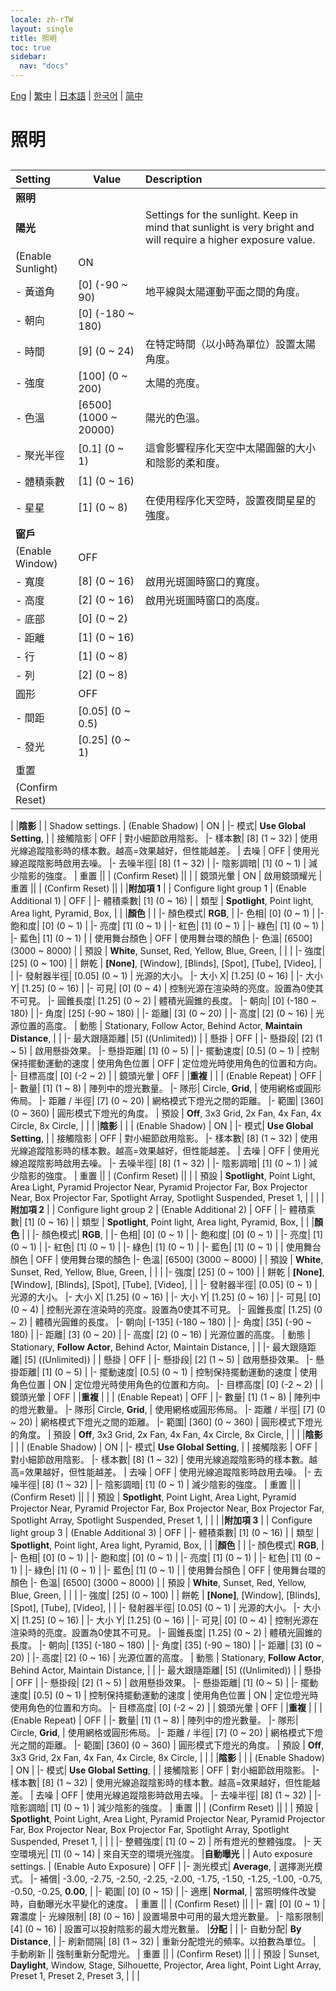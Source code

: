 ```yaml
---
locale: zh-rTW
layout: single
title: 照明
toc: true
sidebar:
  nav: "docs"
---
```

[Eng](/dancexr/menu/2025.4/scene/lighting) | [繁中](/tw/dancexr/menu/2025.4/scene/lighting) | [日本語](/jp/dancexr/menu/2025.4/scene/lighting) | [한국어](/kr/dancexr/menu/2025.4/scene/lighting) | [简中](/zh/dancexr/menu/2025.4/scene/lighting)

# 照明

## 

| Setting | Value | Description |
| :--- | --- | :--- |
|**照明** | | 
|**陽光** | | Settings for the sunlight. Keep in mind that sunlight is very bright and will require a higher exposure value.
| (Enable Sunlight) | ON | 
|- 黃道角| [0] (-90 ~ 90) | 地平線與太陽運動平面之間的角度。
|- 朝向| [0] (-180 ~ 180) | 
|- 時間| [9] (0 ~ 24) | 在特定時間（以小時為單位）設置太陽角度。
|- 強度| [100] (0 ~ 200) | 太陽的亮度。
|- 色溫| [6500] (1000 ~ 20000) | 陽光的色溫。
|- 聚光半徑| [0.1] (0 ~ 1) | 這會影響程序化天空中太陽圓盤的大小和陰影的柔和度。
|- 體積乘數| [1] (0 ~ 16) | 
|- 星星| [1] (0 ~ 8) | 在使用程序化天空時，設置夜間星星的強度。
|**窗戶** | | 
| (Enable Window) | OFF | 
|- 寬度| [8] (0 ~ 16) | 啟用光斑圖時窗口的寬度。
|- 高度| [2] (0 ~ 16) | 啟用光斑圖時窗口的高度。
|- 底部| [0] (0 ~ 2) | 
|- 距離| [1] (0 ~ 16) | 
|- 行| [1] (0 ~ 8) | 
|- 列| [2] (0 ~ 8) | 
| 圓形 | OFF | 
|- 間距| [0.05] (0 ~ 0.5) | 
|- 發光| [0.25] (0 ~ 1) | 
| 重置 || 
| (Confirm Reset) || 
|
|**陰影** | | Shadow settings.
| (Enable Shadow) | ON | 
|- 模式|  **Use Global Setting**,  | 
| 接觸陰影 | OFF | 對小細節啟用陰影。
|- 樣本數| [8] (1 ~ 32) | 使用光線追蹤陰影時的樣本數。越高=效果越好，但性能越差。
| 去噪 | OFF | 使用光線追蹤陰影時啟用去噪。
|- 去噪半徑| [8] (1 ~ 32) | 
|- 陰影調暗| [1] (0 ~ 1) | 減少陰影的強度。
| 重置 || 
| (Confirm Reset) || 
|
| 鏡頭光暈 | ON | 啟用鏡頭耀光
| 重置 || 
| (Confirm Reset) || 
|
|**附加項 1** | | Configure light group 1
| (Enable Additional 1) | OFF | 
|- 體積乘數| [1] (0 ~ 16) | 
| 類型 |  **Spotlight**,  Point light,  Area light,  Pyramid,  Box,  |  |
|**顏色** | | 
|- 顏色模式|  **RGB**,  | 
|- 色相| [0] (0 ~ 1) | 
|- 飽和度| [0] (0 ~ 1) | 
|- 亮度| [1] (0 ~ 1) | 
|- 紅色| [1] (0 ~ 1) | 
|- 綠色| [1] (0 ~ 1) | 
|- 藍色| [1] (0 ~ 1) | 
| 使用舞台顏色 | OFF | 使用舞台環的顏色
|- 色溫| [6500] (3000 ~ 8000) | 
| 預設 |  **White**,  Sunset,  Red,  Yellow,  Blue,  Green,  |  |
|
|- 強度| [25] (0 ~ 100) | 
| 餅乾 |  **[None]**,  [Window],  [Blinds],  [Spot],  [Tube],  [Video],  |  |
|- 發射器半徑| [0.05] (0 ~ 1) | 光源的大小。
|- 大小 X| [1.25] (0 ~ 16) | 
|- 大小 Y| [1.25] (0 ~ 16) | 
|- 可見| [0] (0 ~ 4) | 控制光源在渲染時的亮度。設置為0使其不可見。
|- 圓錐長度| [1.25] (0 ~ 2) | 體積光圓錐的長度。
|- 朝向| [0] (-180 ~ 180) | 
|- 角度| [25] (-90 ~ 180) | 
|- 距離| [3] (0 ~ 20) | 
|- 高度| [2] (0 ~ 16) | 光源位置的高度。
| 動態 |  Stationary,  Follow Actor,  Behind Actor,  **Maintain Distance**,  |  |
|- 最大跟隨距離| [5] ((Unlimited)) | 
| 懸掛 | OFF | 
|- 懸掛段| [2] (1 ~ 5) | 啟用懸掛效果。
|- 懸掛距離| [1] (0 ~ 5) | 
|- 擺動速度| [0.5] (0 ~ 1) | 控制保持擺動運動的速度
| 使用角色位置 | OFF | 定位燈光時使用角色的位置和方向。
|- 目標高度| [0] (-2 ~ 2) | 
| 鏡頭光暈 | OFF | 
|**重複** | | 
| (Enable Repeat) | OFF | 
|- 數量| [1] (1 ~ 8) | 陣列中的燈光數量。
|- 隊形|  Circle,  **Grid**,  | 使用網格或圓形佈局。
|- 距離 / 半徑| [7] (0 ~ 20) | 網格模式下燈光之間的距離。
|- 範圍| [360] (0 ~ 360) | 圓形模式下燈光的角度。
| 預設 |  **Off**,  3x3 Grid,  2x Fan,  4x Fan,  4x Circle,  8x Circle,  |  |
|
|**陰影** | | 
| (Enable Shadow) | ON | 
|- 模式|  **Use Global Setting**,  | 
| 接觸陰影 | OFF | 對小細節啟用陰影。
|- 樣本數| [8] (1 ~ 32) | 使用光線追蹤陰影時的樣本數。越高=效果越好，但性能越差。
| 去噪 | OFF | 使用光線追蹤陰影時啟用去噪。
|- 去噪半徑| [8] (1 ~ 32) | 
|- 陰影調暗| [1] (0 ~ 1) | 減少陰影的強度。
| 重置 || 
| (Confirm Reset) || 
|
| 預設 |  **Spotlight**,  Point Light,  Area Light,  Pyramid Projector Near,  Pyramid Projector Far,  Box Projector Near,  Box Projector Far,  Spotlight Array,  Spotlight Suspended,  Preset 1,  |  |
|
|**附加項 2** | | Configure light group 2
| (Enable Additional 2) | OFF | 
|- 體積乘數| [1] (0 ~ 16) | 
| 類型 |  **Spotlight**,  Point light,  Area light,  Pyramid,  Box,  |  |
|**顏色** | | 
|- 顏色模式|  **RGB**,  | 
|- 色相| [0] (0 ~ 1) | 
|- 飽和度| [0] (0 ~ 1) | 
|- 亮度| [1] (0 ~ 1) | 
|- 紅色| [1] (0 ~ 1) | 
|- 綠色| [1] (0 ~ 1) | 
|- 藍色| [1] (0 ~ 1) | 
| 使用舞台顏色 | OFF | 使用舞台環的顏色
|- 色溫| [6500] (3000 ~ 8000) | 
| 預設 |  **White**,  Sunset,  Red,  Yellow,  Blue,  Green,  |  |
|
|- 強度| [25] (0 ~ 100) | 
| 餅乾 |  **[None]**,  [Window],  [Blinds],  [Spot],  [Tube],  [Video],  |  |
|- 發射器半徑| [0.05] (0 ~ 1) | 光源的大小。
|- 大小 X| [1.25] (0 ~ 16) | 
|- 大小 Y| [1.25] (0 ~ 16) | 
|- 可見| [0] (0 ~ 4) | 控制光源在渲染時的亮度。設置為0使其不可見。
|- 圓錐長度| [1.25] (0 ~ 2) | 體積光圓錐的長度。
|- 朝向| [-135] (-180 ~ 180) | 
|- 角度| [35] (-90 ~ 180) | 
|- 距離| [3] (0 ~ 20) | 
|- 高度| [2] (0 ~ 16) | 光源位置的高度。
| 動態 |  Stationary,  **Follow Actor**,  Behind Actor,  Maintain Distance,  |  |
|- 最大跟隨距離| [5] ((Unlimited)) | 
| 懸掛 | OFF | 
|- 懸掛段| [2] (1 ~ 5) | 啟用懸掛效果。
|- 懸掛距離| [1] (0 ~ 5) | 
|- 擺動速度| [0.5] (0 ~ 1) | 控制保持擺動運動的速度
| 使用角色位置 | ON | 定位燈光時使用角色的位置和方向。
|- 目標高度| [0] (-2 ~ 2) | 
| 鏡頭光暈 | OFF | 
|**重複** | | 
| (Enable Repeat) | OFF | 
|- 數量| [1] (1 ~ 8) | 陣列中的燈光數量。
|- 隊形|  Circle,  **Grid**,  | 使用網格或圓形佈局。
|- 距離 / 半徑| [7] (0 ~ 20) | 網格模式下燈光之間的距離。
|- 範圍| [360] (0 ~ 360) | 圓形模式下燈光的角度。
| 預設 |  **Off**,  3x3 Grid,  2x Fan,  4x Fan,  4x Circle,  8x Circle,  |  |
|
|**陰影** | | 
| (Enable Shadow) | ON | 
|- 模式|  **Use Global Setting**,  | 
| 接觸陰影 | OFF | 對小細節啟用陰影。
|- 樣本數| [8] (1 ~ 32) | 使用光線追蹤陰影時的樣本數。越高=效果越好，但性能越差。
| 去噪 | OFF | 使用光線追蹤陰影時啟用去噪。
|- 去噪半徑| [8] (1 ~ 32) | 
|- 陰影調暗| [1] (0 ~ 1) | 減少陰影的強度。
| 重置 || 
| (Confirm Reset) || 
|
| 預設 |  **Spotlight**,  Point Light,  Area Light,  Pyramid Projector Near,  Pyramid Projector Far,  Box Projector Near,  Box Projector Far,  Spotlight Array,  Spotlight Suspended,  Preset 1,  |  |
|
|**附加項 3** | | Configure light group 3
| (Enable Additional 3) | OFF | 
|- 體積乘數| [1] (0 ~ 16) | 
| 類型 |  **Spotlight**,  Point light,  Area light,  Pyramid,  Box,  |  |
|**顏色** | | 
|- 顏色模式|  **RGB**,  | 
|- 色相| [0] (0 ~ 1) | 
|- 飽和度| [0] (0 ~ 1) | 
|- 亮度| [1] (0 ~ 1) | 
|- 紅色| [1] (0 ~ 1) | 
|- 綠色| [1] (0 ~ 1) | 
|- 藍色| [1] (0 ~ 1) | 
| 使用舞台顏色 | OFF | 使用舞台環的顏色
|- 色溫| [6500] (3000 ~ 8000) | 
| 預設 |  **White**,  Sunset,  Red,  Yellow,  Blue,  Green,  |  |
|
|- 強度| [25] (0 ~ 100) | 
| 餅乾 |  **[None]**,  [Window],  [Blinds],  [Spot],  [Tube],  [Video],  |  |
|- 發射器半徑| [0.05] (0 ~ 1) | 光源的大小。
|- 大小 X| [1.25] (0 ~ 16) | 
|- 大小 Y| [1.25] (0 ~ 16) | 
|- 可見| [0] (0 ~ 4) | 控制光源在渲染時的亮度。設置為0使其不可見。
|- 圓錐長度| [1.25] (0 ~ 2) | 體積光圓錐的長度。
|- 朝向| [135] (-180 ~ 180) | 
|- 角度| [35] (-90 ~ 180) | 
|- 距離| [3] (0 ~ 20) | 
|- 高度| [2] (0 ~ 16) | 光源位置的高度。
| 動態 |  Stationary,  **Follow Actor**,  Behind Actor,  Maintain Distance,  |  |
|- 最大跟隨距離| [5] ((Unlimited)) | 
| 懸掛 | OFF | 
|- 懸掛段| [2] (1 ~ 5) | 啟用懸掛效果。
|- 懸掛距離| [1] (0 ~ 5) | 
|- 擺動速度| [0.5] (0 ~ 1) | 控制保持擺動運動的速度
| 使用角色位置 | ON | 定位燈光時使用角色的位置和方向。
|- 目標高度| [0] (-2 ~ 2) | 
| 鏡頭光暈 | OFF | 
|**重複** | | 
| (Enable Repeat) | OFF | 
|- 數量| [1] (1 ~ 8) | 陣列中的燈光數量。
|- 隊形|  Circle,  **Grid**,  | 使用網格或圓形佈局。
|- 距離 / 半徑| [7] (0 ~ 20) | 網格模式下燈光之間的距離。
|- 範圍| [360] (0 ~ 360) | 圓形模式下燈光的角度。
| 預設 |  **Off**,  3x3 Grid,  2x Fan,  4x Fan,  4x Circle,  8x Circle,  |  |
|
|**陰影** | | 
| (Enable Shadow) | ON | 
|- 模式|  **Use Global Setting**,  | 
| 接觸陰影 | OFF | 對小細節啟用陰影。
|- 樣本數| [8] (1 ~ 32) | 使用光線追蹤陰影時的樣本數。越高=效果越好，但性能越差。
| 去噪 | OFF | 使用光線追蹤陰影時啟用去噪。
|- 去噪半徑| [8] (1 ~ 32) | 
|- 陰影調暗| [1] (0 ~ 1) | 減少陰影的強度。
| 重置 || 
| (Confirm Reset) || 
|
| 預設 |  **Spotlight**,  Point Light,  Area Light,  Pyramid Projector Near,  Pyramid Projector Far,  Box Projector Near,  Box Projector Far,  Spotlight Array,  Spotlight Suspended,  Preset 1,  |  |
|
|- 整體強度| [1] (0 ~ 2) | 所有燈光的整體強度。
|- 天空環境光| [1] (0 ~ 14) | 來自天空的環境光強度。
|**自動曝光** | | Auto exposure settings.
| (Enable Auto Exposure) | OFF | 
|- 測光模式|  **Average**,  | 選擇測光模式。
|- 補償|  -3.00,  -2.75,  -2.50,  -2.25,  -2.00,  -1.75,  -1.50,  -1.25,  -1.00,  -0.75,  -0.50,  -0.25,  **0.00**,  | 
|- 範圍| [0] (0 ~ 15) | 
|- 適應|  **Normal**,  | 當照明條件改變時，自動曝光水平變化的速度。
| 重置 || 
| (Confirm Reset) || 
|
|- 霧| [0] (0 ~ 1) | 霧濃度
|- 光線限制| [8] (0 ~ 16) | 設置場景中可用的最大燈光數量。
|- 陰影限制| [4] (0 ~ 16) | 設置可以投射陰影的最大燈光數量。
|**分配** | | 
|- 自動分配|  **By Distance**,  | 
|- 刷新間隔| [8] (1 ~ 32) | 重新分配燈光的頻率。以拍數為單位。
| 手動刷新 || 強制重新分配燈光。
| 重置 || 
| (Confirm Reset) || 
|
| 預設 |  Sunset,  **Daylight**,  Window,  Stage,  Silhouette,  Projector,  Area light,  Point Light Array,  Preset 1,  Preset 2,  Preset 3,  |  |
|
